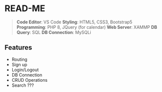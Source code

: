 # READ-ME
> **Code Editor**:    VS Code
> **Styling**:        HTML5, CSS3, Bootstrap5
> **Programming**:    PHP 8,  JQuery (for calendar)
> **Web Server**:     XAMMP
> **DB Query**:       SQL
> **DB Connection**:  MySQLi

## Features
* Routing
* Sign up
* Login/Logout
* DB Connection
* CRUD Operations
* Search ???